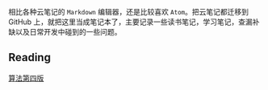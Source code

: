 相比各种云笔记的 `Markdown` 编辑器，还是比较喜欢 `Atom`。把云笔记都迁移到 GitHub 上，就把这里当成笔记本了，主要记录一些读书笔记，学习笔记，查漏补缺以及日常开发中碰到的一些问题。

## Reading

[算法第四版](/algorithms-fourth-edition/)
